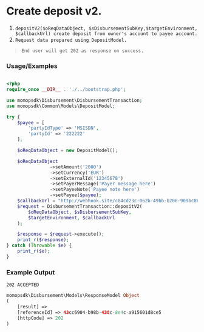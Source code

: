 # Create deposit v2.

1.	`depositV2($oReqDataObject, $sDisbursementSubKey,$targetEnvironment, $callbackUrl) create deposit from owner's account to payee account.`
2. `Request data prepared using DepositModel.`

> `End user will get 202 as response on success. `

### Usage/Examples

```php

<?php
require_once __DIR__ . './../bootstrap.php';

use momopsdk\Disbursement\DisbursementTransaction;
use momopsdk\Common\Models\DepositModel;

try {
    $payee = [
        'partyIdType' => 'MSISDN',
        'partyId' => '222222'
    ];

    $oReqDataObject = new DepositModel();

    $oReqDataObject
                ->setAmount('2000')
                ->setCurrency('EUR')
                ->setExternalId('12345678')
                ->setPayerMessage('Payer message here')
                ->setPayeeNote('Payee note here')
                ->setPayee($payee);
    $callbackUrl = "http://webhook.site/c84cd23c-062b-49bb-b206-909bc8625207";
    $request = DisbursementTransaction::depositV2(
        $oReqDataObject, $sDisbursementSubKey,
        $targetEnvironment, $callbackUrl
    );

    $response = $request->execute();
    print_r($response);
} catch (Throwable $e) {
    print_r($e);
}

```

### Example Output
`202 ACCEPTED`
```php
momopsdk\Disbursement\Models\ResponseModel Object
(
    [result] => 
    [referenceId] => 43cc6904-b98b-438c-8e4c-a915601d8ce5
    [httpCode] => 202
)

```

